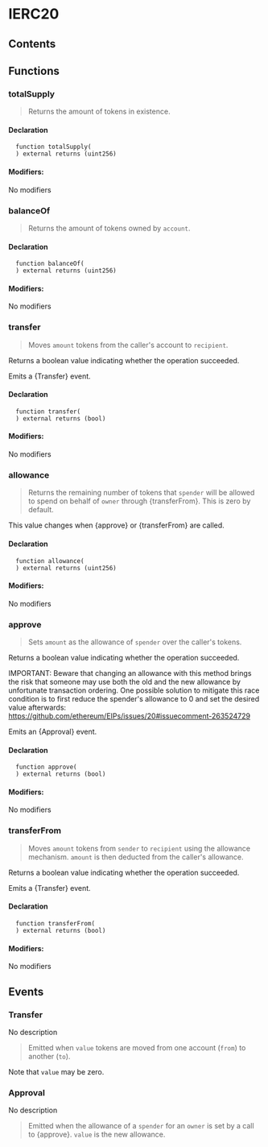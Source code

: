 # IERC20





## Contents
<!-- START doctoc -->
<!-- END doctoc -->




## Functions

### totalSupply
> Returns the amount of tokens in existence.

#### Declaration
```solidity
  function totalSupply(
  ) external returns (uint256)
```

#### Modifiers:
No modifiers



### balanceOf
> Returns the amount of tokens owned by `account`.

#### Declaration
```solidity
  function balanceOf(
  ) external returns (uint256)
```

#### Modifiers:
No modifiers



### transfer
> Moves `amount` tokens from the caller's account to `recipient`.

Returns a boolean value indicating whether the operation succeeded.

Emits a {Transfer} event.

#### Declaration
```solidity
  function transfer(
  ) external returns (bool)
```

#### Modifiers:
No modifiers



### allowance
> Returns the remaining number of tokens that `spender` will be
allowed to spend on behalf of `owner` through {transferFrom}. This is
zero by default.

This value changes when {approve} or {transferFrom} are called.

#### Declaration
```solidity
  function allowance(
  ) external returns (uint256)
```

#### Modifiers:
No modifiers



### approve
> Sets `amount` as the allowance of `spender` over the caller's tokens.

Returns a boolean value indicating whether the operation succeeded.

IMPORTANT: Beware that changing an allowance with this method brings the risk
that someone may use both the old and the new allowance by unfortunate
transaction ordering. One possible solution to mitigate this race
condition is to first reduce the spender's allowance to 0 and set the
desired value afterwards:
https://github.com/ethereum/EIPs/issues/20#issuecomment-263524729

Emits an {Approval} event.

#### Declaration
```solidity
  function approve(
  ) external returns (bool)
```

#### Modifiers:
No modifiers



### transferFrom
> Moves `amount` tokens from `sender` to `recipient` using the
allowance mechanism. `amount` is then deducted from the caller's
allowance.

Returns a boolean value indicating whether the operation succeeded.

Emits a {Transfer} event.

#### Declaration
```solidity
  function transferFrom(
  ) external returns (bool)
```

#### Modifiers:
No modifiers





## Events

### Transfer
No description
> Emitted when `value` tokens are moved from one account (`from`) to
another (`to`).

Note that `value` may be zero.



### Approval
No description
> Emitted when the allowance of a `spender` for an `owner` is set by
a call to {approve}. `value` is the new allowance.




